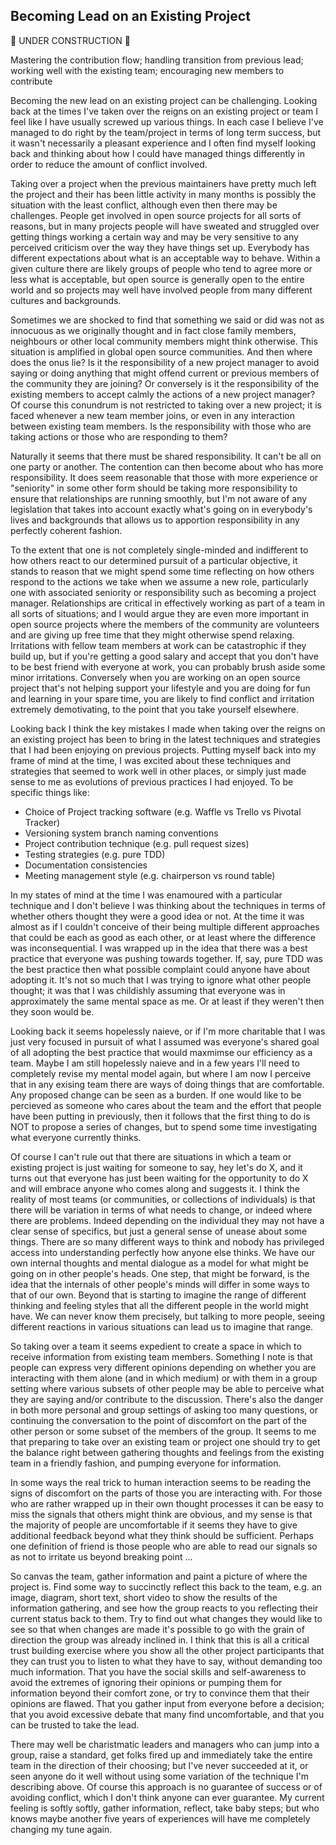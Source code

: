 Becoming Lead on an Existing Project
------------------------------------

:construction: UNDER CONSTRUCTION :construction:

Mastering the contribution flow; handling transition from previous lead; working well with the existing team; encouraging new members to contribute



Becoming the new lead on an existing project can be challenging.  Looking back at the times I've taken over the reigns on an existing project or team I feel like I have usually screwed up various things.  In each case I believe I've managed to do right by the team/project in terms of long term success, but it wasn't necessarily a pleasant experience and I often find myself looking back and thinking about how I could have managed things differently in order to reduce the amount of conflict involved.

Taking over a project when the previous maintainers have pretty much left the project and their has been little activity in many months is possibly the situation with the least conflict, although even then there may be challenges.  People get involved in open source projects for all sorts of reasons, but in many projects people will have sweated and struggled over getting things working a certain way and may be very sensitive to any perceived criticism over the way they have things set up.  Everybody has different expectations about what is an acceptable way to behave.  Within a given culture there are likely groups of people who tend to agree more or less what is acceptable, but open source is generally open to the entire world and so projects may well have involved people from many different cultures and backgrounds.

Sometimes we are shocked to find that something we said or did was not as innocuous as we originally thought and in fact close family members, neighbours or other local community members might think otherwise.  This situation is amplified in global open source communities.  And then where does the onus lie?  Is it the responsibility of a new project manager to avoid saying or doing anything that might offend current or previous members of the community they are joining?  Or conversely is it the responsibility of the existing members to accept calmly the actions of a new project manager?  Of course this conundrum is not restricted to taking over a new project; it is faced whenever a new team member joins, or even in any interaction between existing team members.  Is the responsibility with those who are taking actions or those who are responding to them?

Naturally it seems that there must be shared responsibility.  It can't be all on one party or another.  The contention can then become about who has more responsibility.  It does seem reasonable that those with more experience or "seniority" in some other form should be taking more responsibility to ensure that relationships are running smoothly, but I'm not aware of any legislation that takes into account exactly what's going on in everybody's lives and backgrounds that allows us to apportion responsibility in any perfectly coherent fashion.

To the extent that one is not completely single-minded and indifferent to how others react to our determined pursuit of a particular objective, it stands to reason that we might spend some time reflecting on how others respond to the actions we take when we assume a new role, particularly one with associated seniority or responsibility such as becoming a project manager.  Relationships are critical in effectively working as part of a team in all sorts of situations; and I would argue they are even more important in open source projects where the members of the community are volunteers and are giving up free time that they might otherwise spend relaxing.  Irritations with fellow team members at work can be catastrophic if they build up, but if you're getting a good salary and accept that you don't have to be best friend with everyone at work, you can probably brush aside some minor irritations.  Conversely when you are working on an open source project that's not helping support your lifestyle and you are doing for fun and learning in your spare time, you are likely to find conflict and irritation extremely demotivating, to the point that you take yourself elsewhere.

Looking back I think the key mistakes I made when taking over the reigns on an existing project has been to bring in the latest techniques and strategies that I had been enjoying on previous projects.  Putting myself back into my frame of mind at the time, I was excited about these techniques and strategies that seemed to work well in other places, or simply just made sense to me as evolutions of previous practices I had enjoyed.  To be specific things like:

* Choice of Project tracking software (e.g. Waffle vs Trello vs Pivotal Tracker)
* Versioning system branch naming conventions
* Project contribution technique (e.g. pull request sizes)
* Testing strategies (e.g. pure TDD)
* Documentation consistencies
* Meeting management style (e.g. chairperson vs round table)

In my states of mind at the time I was enamoured with a particular technique and I don't believe I was thinking about the techniques in terms of whether others thought they were a good idea or not.  At the time it was almost as if I couldn't conceive of their being multiple different approaches that could be each as good as each other, or at least where the difference was inconsequential.  I was wrapped up in the idea that there was a best practice that everyone was pushing towards together.  If, say, pure TDD was the best practice then what possible complaint could anyone have about adopting it.  It's not so much that I was trying to ignore what other people thought; it was that I was childishly assuming that everyone was in approximately the same mental space as me.  Or at least if they weren't then they soon would be.

Looking back it seems hopelessly naieve, or if I'm more charitable that I was just very focused in pursuit of what I assumed was everyone's shared goal of all adopting the best practice that would maxmimse our efficiency as a team.  Maybe I am still hopelessly naieve and in a few years I'll need to completely revise my mental model again, but where I am now I perceive that in any exising team there are ways of doing things that are comfortable.  Any proposed change can be seen as a burden.  If one would like to be percieved as someone who cares about the team and the effort that people have been putting in previously, then it follows that the first thing to do is NOT to propose a series of changes, but to spend some time investigating what everyone currently thinks.

Of course I can't rule out that there are situations in which a team or existing project is just waiting for someone to say, hey let's do X, and it turns out that everyone has just been waiting for the opportunity to do X and will embrace anyone who comes along and suggests it.  I think the reality of most teams (or communities, or collections of individuals) is that there will be variation in terms of what needs to change, or indeed where there are problems.  Indeed depending on the individual they may not have a clear sense of specifics, but just a general sense of unease about some things.  There are so many different ways to think and nobody has privileged access into understanding perfectly how anyone else thinks.  We have our own internal thoughts and mental dialogue as a model for what might be going on in other people's heads.  One step, that might be forward, is the idea that the internals of other people's minds will differ in some ways to that of our own.   Beyond that is starting to imagine the range of different thinking and feeling styles that all the different people in the world might have.  We can never know them precisely, but talking to more people, seeing different reactions in various situations can lead us to imagine that range.

So taking over a team it seems expedient to create a space in which to receive information from existing team members.  Something I note is that people can express very different opinions depending on whether you are interacting with them alone (and in which medium) or with them in a group setting where various subsets of other people may be able to perceive what they are saying and/or contribute to the discussion.  There's also the danger in both more personal and group settings of asking too many questions, or continuing the conversation to the point of discomfort on the part of the other person or some subset of the members of the group.   It seems to me that preparing to take over an existing team or project one should try to get the balance right between gathering thoughts and feelings from the existing team in a friendly fashion, and pumping everyone for information.

In some ways the real trick to human interaction seems to be reading the signs of discomfort on the parts of those you are interacting with.  For those who are rather wrapped up in their own thought processes it can be easy to miss the signals that others might think are obvious, and my sense is that the majority of people are uncomfortable if it seems they have to give additional feedback beyond what they think should be sufficient.  Perhaps one definition of friend is those people who are able to read our signals so as not to irritate us beyond breaking point ...

So canvas the team, gather information and paint a picture of where the project is.  Find some way to succinctly reflect this back to the team, e.g. an image, diagram, short text, short video to show the results of the information gathering, and see how the group reacts to you reflecting their current status back to them.  Try to find out what changes they would like to see so that when changes are made it's possible to go with the grain of direction the group was already inclined in.  I think that this is all a critical trust building exercise where you show all the other project participants that they can trust you to listen to what they have to say, without demanding too much information.  That you have the social skills and self-awareness to avoid the extremes of ignoring their opinions or pumping them for information beyond their comfort zone, or try to convince them that their opinions are flawed.  That you gather input from everyone before a decision; that you avoid excessive debate that many find uncomfortable, and that you can be trusted to take the lead.

There may well be charistmatic leaders and managers who can jump into a group, raise a standard, get folks fired up and immediately take the entire team in the direction of their choosing; but I've never succeeded at it, or seen anyone do it well without using some variation of the technique I'm describing above.   Of course this approach is no guarantee of success or of avoiding conflict, which I don't think anyone can ever guarantee.  My current feeling is softly softly, gather information, reflect, take baby steps; but who knows maybe another five years of experiences will have me completely changing my tune again.
